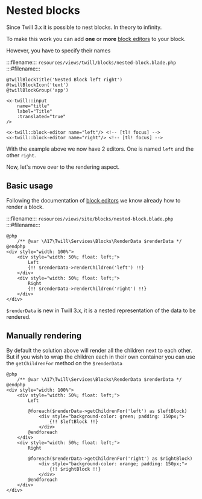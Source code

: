 # Nested blocks

Since Twill 3.x it is possible to nest blocks. In theory to infinity.

To make this work you can add **one** or **more** [block editors](../4_form-fields/block-editor.md) to your block.

However, you have to specify their names

:::filename:::
`resources/views/twill/blocks/nested-block.blade.php`
:::#filename:::

```blade
@twillBlockTitle('Nested Block left right')
@twillBlockIcon('text')
@twillBlockGroup('app')

<x-twill::input
    name="title"
    label="Title"
    :translated="true"
/>

<x-twill::block-editor name="left"/> <!-- [tl! focus] -->
<x-twill::block-editor name="right"/> <!-- [tl! focus] -->
```

With the example above we now have 2 editors. One is named `left` and the other `right`.

Now, let's move over to the rendering aspect.

## Basic usage

Following the documentation of [block editors](../4_form-fields/block-editor.md) we know already how to render
a block.

:::filename:::
`resources/views/site/blocks/nested-block.blade.php`
:::#filename:::

```blade
@php
    /** @var \A17\Twill\Services\Blocks\RenderData $renderData */
@endphp
<div style="width: 100%">
    <div style="width: 50%; float: left;">
        Left
        {!! $renderData->renderChildren('left') !!}
    </div>
    <div style="width: 50%; float: left;">
        Right
        {!! $renderData->renderChildren('right') !!}
    </div>
</div>
```

`$renderData` is new in Twill 3.x, it is a nested representation of the data to be rendered.

## Manually rendering

By default the solution above will render all the children next to each other. But if you wish to wrap the
children each in their own container you can use the `getChildrenFor` method on the `$renderData`

```blade
@php
    /** @var \A17\Twill\Services\Blocks\RenderData $renderData */
@endphp
<div style="width: 100%">
    <div style="width: 50%; float: left;">
        Left

        @foreach($renderData->getChildrenFor('left') as $leftBlock)
            <div style="background-color: green; padding: 150px;">
                {!! $leftBlock !!}
            </div>
        @endforeach
    </div>
    <div style="width: 50%; float: left;">
        Right

        @foreach($renderData->getChildrenFor('right') as $rightBlock)
            <div style="background-color: orange; padding: 150px;">
                {!! $rightBlock !!}
            </div>
        @endforeach
    </div>
</div>
```
